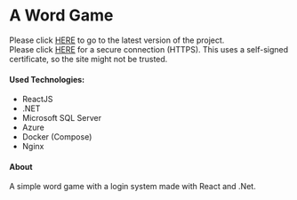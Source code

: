 # A Word Game

Please click [HERE](http://20.224.32.21) to go to the latest version of the  project. </br>
Please click [HERE](https://20.224.32.21) for a secure connection (HTTPS). This uses a self-signed certificate, so the site might not be trusted.

#### Used Technologies:
- ReactJS
- .NET
- Microsoft SQL Server
- Azure
- Docker (Compose)
- Nginx

#### About
A simple word game with a login system made with React and .Net.
